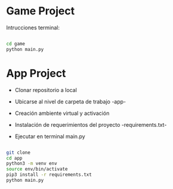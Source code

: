 # Game Project

Intrucciones terminal:

```sh

cd game
python main.py

```

# App Project

* Clonar repositorio a local  

* Ubicarse al nivel de carpeta de trabajo -app-  

* Creación ambiente virtual y activación  

* Instalación de requerimientos del proyecto -requirements.txt-  

* Ejecutar en terminal main.py

```sh

git clone
cd app
python3 -m venv env
source env/bin/activate
pip3 install -r requirements.txt
python main.py

```
